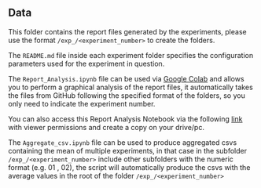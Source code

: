 ## Data

This folder contains the report files generated by the experiments, please use the format `/exp_/<experiment_number>` to create the folders.

The `README.md` file inside each experiment folder specifies the configuration parameters used for the experiment in question.

The `Report_Analysis.ipynb` file can be used via [Google Colab](https://colab.google/) and allows you to perform a graphical analysis of the report files, it automatically takes the files from GitHub following the specified format of the folders, so you only need to indicate the experiment number.

You can also access this Report Analysis Notebook via the following [link](https://colab.research.google.com/drive/1ZYboQOTFk3qI3bmtX1S80xa2EDQ4n80U?usp=sharing) with viewer permissions and create a copy on your drive/pc.

The `Aggregate_csv.ipynb` file can be used to produce aggregated csvs containing the mean of multiple experiments, in that case in the subfolder `/exp_/<experiment_number>` include other subfolders with the numeric format (e.g. 01 , 02), the script will automatically produce the csvs with the average values ​​in the root of the folder `/exp_/<experiment_number>`
